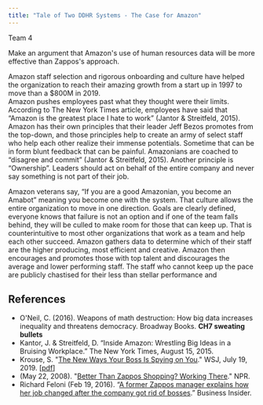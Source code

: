```yaml
---
title: "Tale of Two DDHR Systems - The Case for Amazon"
---
```


Team 4

Make an argument that Amazon's use of human resources data will be more effective than Zappos's approach.







Amazon staff selection and rigorous onboarding and culture have helped the organization to reach their amazing growth from a start up in 1997 to move than a $800M in 2019.  
Amazon pushes employees past what they thought were their limits.   According to The New York Times article, employees have said that “Amazon is the greatest place I hate to work” (Jantor & Streitfeld, 2015).  Amazon has their own principles that their leader Jeff Bezos promotes from the top-down, and those principles help to create an army of select staff who help each other realize their immense potentials.  Sometime that can be in form blunt feedback that can be painful.  Amazonians are coached to “disagree and commit” (Jantor & Streitfeld, 2015).  Another principle is “Ownership”.  Leaders should act on behalf of the entire company and never say something is not part of their job.

Amazon veterans say, “If you are a good Amazonian, you become an Amabot” meaning you become one with the system.  That culture allows the entire organization to move in one direction.  Goals are clearly defined, everyone knows that failure is not an option and if one of the team falls behind, they will be culled to make room for those that can keep up.  That is counterintuitive to most other organizations that work as a team and help each other succeed.  Amazon gathers data to determine which of their staff are the higher producing, most efficient and creative.  Amazon then encourages and promotes those with top talent and discourages the average and lower performing staff.   The staff who cannot keep up the pace are publicly chastised  for their less than stellar performance and 





## References

*	O'Neil, C. (2016). Weapons of math destruction: How big data increases inequality and threatens democracy. Broadway Books. **CH7 sweating bullets** 
*	Kantor, J. & Streitfeld, D. “Inside Amazon: Wrestling Big Ideas in a Bruising Workplace.” The New York Times, August 15, 2015. 
* Krouse, S. "[The New Ways Your Boss Is Spying on You](https://www.wsj.com/articles/the-new-ways-your-boss-is-spying-on-you-11563528604)." WSJ, July 19, 2019.   [[pdf](https://github.com/DS4PS/paf-586-summer-2019/raw/master/articles/the-new-ways-your-boss-is-spying-on-you.pdf)]  
*	(May 22, 2008). "[Better Than Zappos Shopping? Working There](https://www.npr.org/templates/story/story.php?storyId=90714119)." NPR. 
*	Richard Feloni (Feb 19, 2016). “[A former Zappos manager explains how her job changed after the company got rid of bosses](https://www.businessinsider.com/zappos-explains-how-her-job-radically-changed-after-switch-to-holacracy-2016-2).” Business Insider.
